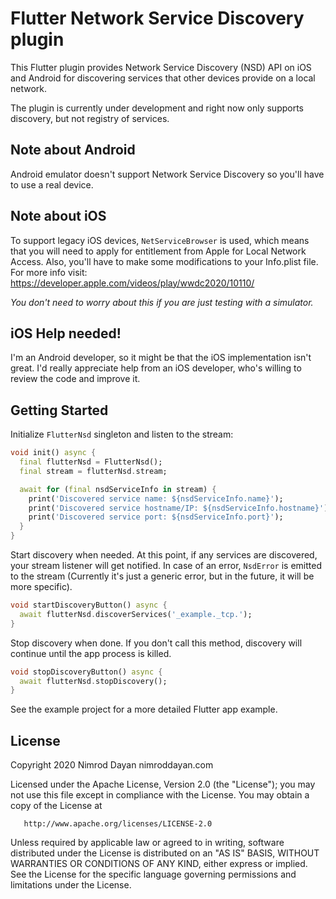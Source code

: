 # Flutter Network Service Discovery plugin

This Flutter plugin provides Network Service Discovery (NSD) API on iOS and Android
for discovering services that other devices provide on a local network.

The plugin is currently under development and right now only supports discovery,
but not registry of services.

## Note about Android

Android emulator doesn't support Network Service Discovery so you'll have to use a real device.

## Note about iOS

To support legacy iOS devices, `NetServiceBrowser` is used, which means that you will need
to apply for entitlement from Apple for Local Network Access. Also, you'll have to
make some modifications to your Info.plist file. For more info visit:
https://developer.apple.com/videos/play/wwdc2020/10110/

*You don't need to worry about this if you are just testing with a simulator.*

## iOS Help needed!

I'm an Android developer, so it might be that the iOS implementation isn't great.
I'd really appreciate help from an iOS developer, who's willing to review the code and improve it.

## Getting Started

Initialize `FlutterNsd` singleton and listen to the stream:

```dart
void init() async {
  final flutterNsd = FlutterNsd();
  final stream = flutterNsd.stream;

  await for (final nsdServiceInfo in stream) {
    print('Discovered service name: ${nsdServiceInfo.name}');
    print('Discovered service hostname/IP: ${nsdServiceInfo.hostname}');
    print('Discovered service port: ${nsdServiceInfo.port}');
  }
}
```

Start discovery when needed. At this point, if any services are discovered, your stream listener
will get notified. In case of an error, `NsdError` is emitted to the stream (Currently it's
just a generic error, but in the future, it will be more specific).


```dart
void startDiscoveryButton() async {
  await flutterNsd.discoverServices('_example._tcp.');
}
```

Stop discovery when done. If you don't call this method, discovery will continue until the app
process is killed.

```dart
void stopDiscoveryButton() async {
  await flutterNsd.stopDiscovery();
}

```

See the example project for a more detailed Flutter app example.

## License

Copyright 2020 Nimrod Dayan nimroddayan.com

   Licensed under the Apache License, Version 2.0 (the "License");
   you may not use this file except in compliance with the License.
   You may obtain a copy of the License at

       http://www.apache.org/licenses/LICENSE-2.0

   Unless required by applicable law or agreed to in writing, software
   distributed under the License is distributed on an "AS IS" BASIS,
   WITHOUT WARRANTIES OR CONDITIONS OF ANY KIND, either express or implied.
   See the License for the specific language governing permissions and
   limitations under the License.
